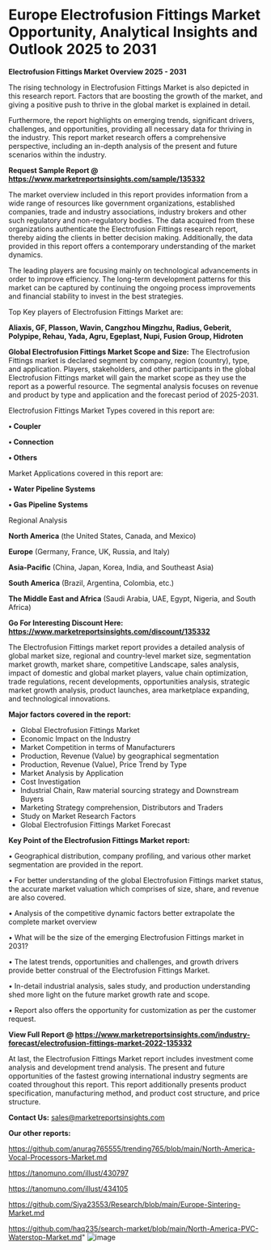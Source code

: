 # Europe Electrofusion Fittings Market Opportunity, Analytical Insights and Outlook 2025 to 2031

<Strong> Electrofusion Fittings Market Overview 2025 - 2031</strong>

The rising technology in Electrofusion Fittings Market is also depicted in this research report. Factors that are boosting the growth of the market, and giving a positive push to thrive in the global market is explained in detail.

Furthermore, the report highlights on emerging trends, significant drivers, challenges, and opportunities, providing all necessary data for thriving in the industry. This report market research offers a comprehensive perspective, including an in-depth analysis of the present and future scenarios within the industry.

<strong>Request Sample Report @ <a href=https://www.marketreportsinsights.com/sample/135332>https://www.marketreportsinsights.com/sample/135332</a></strong>

The market overview included in this report provides information from a wide range of resources like government organizations, established companies, trade and industry associations, industry brokers and other such regulatory and non-regulatory bodies. The data acquired from these organizations authenticate the Electrofusion Fittings research report, thereby aiding the clients in better decision making. Additionally, the data provided in this report offers a contemporary understanding of the market dynamics.

The leading players are focusing mainly on technological advancements in order to improve efficiency. The long-term development patterns for this market can be captured by continuing the ongoing process improvements and financial stability to invest in the best strategies.

Top Key players of Electrofusion Fittings Market are:

<strong>Aliaxis, GF, Plasson, Wavin, Cangzhou Mingzhu, Radius, Geberit, Polypipe, Rehau, Yada, Agru, Egeplast, Nupi, Fusion Group, Hidroten</strong>

<strong><b>Global Electrofusion Fittings Market Scope and Size:</b></strong>
The Electrofusion Fittings market is declared segment by company, region (country), type, and application. Players, stakeholders, and other participants in the global Electrofusion Fittings market will gain the market scope as they use the report as a powerful resource. The segmental analysis focuses on revenue and product by type and application and the forecast period of 2025-2031.

Electrofusion Fittings Market Types covered in this report are:

<strong>• Coupler

• Connection

• Others</strong>

Market Applications covered in this report are:

<strong>• Water Pipeline Systems

• Gas Pipeline Systems</strong> 

Regional Analysis

<strong>North America</strong> (the United States, Canada, and Mexico)

<strong>Europe</strong> (Germany, France, UK, Russia, and Italy)

<strong>Asia-Pacific</strong> (China, Japan, Korea, India, and Southeast Asia)

<strong>South America</strong> (Brazil, Argentina, Colombia, etc.)

<strong>The Middle East and Africa</strong> (Saudi Arabia, UAE, Egypt, Nigeria, and South Africa)

<strong>Go For Interesting Discount Here: <a href=https://www.marketreportsinsights.com/discount/135332>https://www.marketreportsinsights.com/discount/135332</a></strong>

The Electrofusion Fittings market report provides a detailed analysis of global market size, regional and country-level market size, segmentation market growth, market share, competitive Landscape, sales analysis, impact of domestic and global market players, value chain optimization, trade regulations, recent developments, opportunities analysis, strategic market growth analysis, product launches, area marketplace expanding, and technological innovations.

<strong><b>Major factors covered in the report:</b></strong>
<ul>
  <li>Global Electrofusion Fittings Market </li>
  <li>Economic Impact on the Industry</li>
  <li>Market Competition in terms of Manufacturers</li>
  <li>Production, Revenue (Value) by geographical segmentation</li>
  <li>Production, Revenue (Value), Price Trend by Type</li>
  <li>Market Analysis by Application</li>
  <li>Cost Investigation</li>
  <li>Industrial Chain, Raw material sourcing strategy and Downstream Buyers</li>
  <li>Marketing Strategy comprehension, Distributors and Traders</li>
  <li>Study on Market Research Factors</li>
  <li>Global Electrofusion Fittings Market Forecast</li>
</ul>

<strong><b>Key Point of the Electrofusion Fittings Market report:</b></strong>

• Geographical distribution, company profiling, and various other market segmentation are provided in the report.

• For better understanding of the global Electrofusion Fittings market status, the accurate market valuation which comprises of size, share, and revenue are also covered.

• Analysis of the competitive dynamic factors better extrapolate the complete market overview

• What will be the size of the emerging Electrofusion Fittings market in 2031?

• The latest trends, opportunities and challenges, and growth drivers provide better construal of the Electrofusion Fittings Market.

• In-detail industrial analysis, sales study, and production understanding shed more light on the future market growth rate and scope.

• Report also offers the opportunity for customization as per the customer request.

<strong><b>View Full Report @ <a href=https://www.marketreportsinsights.com/industry-forecast/electrofusion-fittings-market-2022-135332>https://www.marketreportsinsights.com/industry-forecast/electrofusion-fittings-market-2022-135332</a></b></strong>


At last, the Electrofusion Fittings Market report includes investment come analysis and development trend analysis. The present and future opportunities of the fastest growing international industry segments are coated throughout this report. This report additionally presents product specification, manufacturing method, and product cost structure, and price structure.

<strong>Contact Us:</strong>
sales@marketreportsinsights.com

<strong>Our other reports:</strong>

<a href=https://github.com/anurag765555/trending765/blob/main/North-America-Vocal-Processors-Market.md>https://github.com/anurag765555/trending765/blob/main/North-America-Vocal-Processors-Market.md</a>

<a href=https://tanomuno.com/illust/430797>https://tanomuno.com/illust/430797</a>

<a href=https://tanomuno.com/illust/434105>https://tanomuno.com/illust/434105</a>

<a href=https://github.com/Siya23553/Research/blob/main/Europe-Sintering-Market.md>https://github.com/Siya23553/Research/blob/main/Europe-Sintering-Market.md</a>

<a href=https://github.com/haq235/search-market/blob/main/North-America-PVC-Waterstop-Market.md>https://github.com/haq235/search-market/blob/main/North-America-PVC-Waterstop-Market.md</a>"
![image](https://github.com/user-attachments/assets/1bbb89f1-af98-44e8-84d6-b5f5b740c97f)
